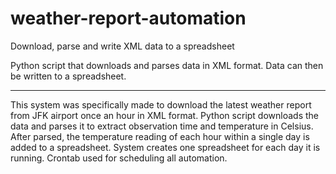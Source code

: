 # weather-report-automation
Download, parse and write XML data to a spreadsheet

Python script that downloads and parses data in XML format. Data can then be written to a spreadsheet.

---

This system was specifically made to download the latest weather report from JFK airport once an hour in XML format. Python script downloads the data and parses it to extract observation time and temperature in Celsius. After parsed, the temperature reading of each hour within a single day is added to a spreadsheet. System creates one spreadsheet for each day it is running. Crontab used for scheduling all automation.
